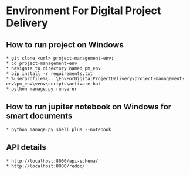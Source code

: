 # Environment For Digital Project Delivery

## How to run project on Windows
    * git clone <url> project-management-env; 
    * cd project-management-env 
    * navigate to directory named pm_env
    * pip install -r requirements.txt
    * %userprofile%\...\EnvForDigitalProjectDelivery\project-management-env\pm_env\venv\scripts\activate.bat
    * python manage.py runserer

## How to run jupiter notebook on Windows for smart documents
    * python manage.py shell_plus --notebook
  
## API details
    * http://localhost:8000/api-schema/
    * http://localhost:8000/redoc/